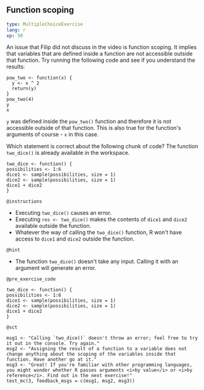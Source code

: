 ## Function scoping

```yaml
type: MultipleChoiceExercise 
lang: r 
xp: 50 
```

An issue that Filip did not discuss in the video is function scoping. It implies that variables that are defined inside a function are not accessible outside that function. Try running the following code and see if you understand the results:
  
```
pow_two <- function(x) {
  y <- x ^ 2
  return(y)
}
pow_two(4)
y
x
```

`y` was defined inside the `pow_two()` function and therefore it is not accessible outside of that function. This is also true for the function's arguments of course - `x` in this case.

Which statement is correct about the following chunk of code? The function `two_dice()` is already available in the workspace.

```
two_dice <- function() {
possibilities <- 1:6
dice1 <- sample(possibilities, size = 1)
dice2 <- sample(possibilities, size = 1)
dice1 + dice2
}
```

`@instructions`

- Executing `two_dice()` causes an error.
- Executing `res <- two_dice()` makes the contents of `dice1` and `dice2` available outside the function.
- Whatever the way of calling the `two_dice()` function, R won't have access to `dice1` and `dice2` outside the function.

`@hint`

- The function `two_dice()` doesn't take any input. Calling it with an argument will generate an error.

`@pre_exercise_code`

```{r}
two_dice <- function() {
possibilities <- 1:6
dice1 <- sample(possibilities, size = 1)
dice2 <- sample(possibilities, size = 1)
dice1 + dice2
}
```

`@sct`

```{r}
msg1 <- "Calling `two_dice()` doesn't throw an error; feel free to try it out in the console. Try again."
msg2 <- "Assigning the result of a function to a variable does not change anything about the scoping of the variables inside that function. Have another go at it."
msg3 <- "Great! If you're familiar with other programming languages, you might wonder whether R passes arguments <i>by value</i> or <i>by reference</i>. Find out in the next exercise!"
test_mc(3, feedback_msgs = c(msg1, msg2, msg3))
```
